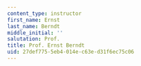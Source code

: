 ```yaml
---
content_type: instructor
first_name: Ernst
last_name: Berndt
middle_initial: ''
salutation: Prof.
title: Prof. Ernst Berndt
uid: 27def775-5eb4-014e-c63e-d31f6ec75c06
---
```

